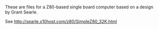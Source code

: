 These are files for a Z80-based single board computer based on a
design by Grant Searle.

See http://searle.x10host.com/z80/SimpleZ80_32K.html
